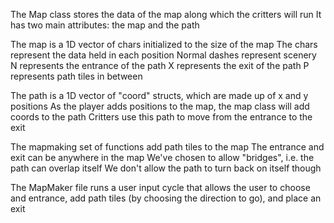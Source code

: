 The Map class stores the data of the map along which the critters will run
It has two main attributes: the map and the path

The map is a 1D vector of chars initialized to the size of the map
The chars represent the data held in each position
Normal dashes represent scenery
N represents the entrance of the path
X represents the exit of the path
P represents path tiles in between

The path is a 1D vector of "coord" structs, which are made up of x and y positions
As the player adds positions to the map, the map class will add coords to the path
Critters use this path to move from the entrance to the exit

The mapmaking set of functions add path tiles to the map
The entrance and exit can be anywhere in the map
We've chosen to allow "bridges", i.e. the path can overlap itself
We don't allow the path to turn back on itself though

The MapMaker file runs a user input cycle that allows the user to choose and entrance,
add path tiles (by choosing the direction to go), and place an exit